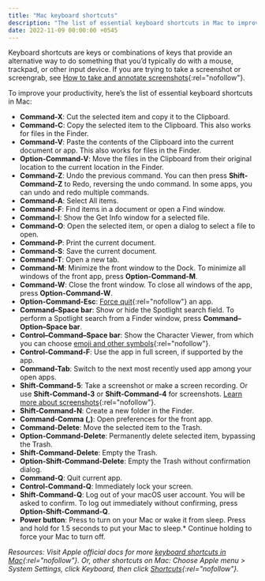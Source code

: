 ```yaml
---
title: "Mac keyboard shortcuts"
description: "The list of essential keyboard shortcuts in Mac to improve your productivity."
date: 2022-11-09 00:00:00 +0545
---
```


Keyboard shortcuts are keys or combinations of keys that provide an alternative way to do something that you’d typically do with a mouse, trackpad, or other input device. If you are trying to take a screenshot or screengrab, see [How to take and annotate screenshots](https://support.apple.com/kb/HT201361){:rel="nofollow"}.

To improve your productivity, here’s the list of essential keyboard shortcuts in Mac:

- **Command-X**: Cut the selected item and copy it to the Clipboard.
- **Command-C**: Copy the selected item to the Clipboard. This also works for files in the Finder.
- **Command-V**: Paste the contents of the Clipboard into the current document or app. This also works for files in the Finder.
- **Option-Command-V**: Move the files in the Clipboard from their original location to the current location in the Finder.
- **Command-Z**: Undo the previous command. You can then press **Shift-Command-Z** to Redo, reversing the undo command. In some apps, you can undo and redo multiple commands.
- **Command-A**: Select All items.
- **Command-F**: Find items in a document or open a Find window.
- **Command-I**: Show the Get Info window for a selected file.
- **Command-O**: Open the selected item, or open a dialog to select a file to open.
- **Command-P**: Print the current document.
- **Command-S**: Save the current document.
- **Command-T**: Open a new tab.
- **Command-M**: Minimize the front window to the Dock. To minimize all windows of the front app, press **Option-Command-M**.
- **Command-W**: Close the front window. To close all windows of the app, press **Option-Command-W**.
- **Option-Command-Esc**: [Force quit](https://support.apple.com/HT201276){:rel="nofollow"} an app.
- **Command–Space bar**: Show or hide the Spotlight search field. To perform a Spotlight search from a Finder window, press **Command–Option–Space bar**.
- **Control–Command–Space bar**: Show the Character Viewer, from which you can choose [emoji and other symbols](https://support.apple.com/guide/mac-help/mchlp1560/mac){:rel="nofollow"}.
- **Control-Command-F**: Use the app in full screen, if supported by the app.
- **Command-Tab**: Switch to the next most recently used app among your open apps.
- **Shift-Command-5**: Take a screenshot or make a screen recording. Or use **Shift-Command-3** or **Shift-Command-4** for screenshots. [Learn more about screenshots](https://support.apple.com/kb/HT201361){:rel="nofollow"}.
- **Shift-Command-N**: Create a new folder in the Finder.
- **Command-Comma (,)**: Open preferences for the front app.
- **Command-Delete**: Move the selected item to the Trash.
- **Option-Command-Delete**: Permanently delete selected item, bypassing the Trash.
- **Shift-Command-Delete**: Empty the Trash.
- **Option-Shift-Command-Delete**: Empty the Trash without confirmation dialog.
- **Command-Q**: Quit current app.
- **Control-Command-Q**: Immediately lock your screen.
- **Shift-Command-Q**: Log out of your macOS user account. You will be asked to confirm. To log out immediately without confirming, press **Option-Shift-Command-Q**.
- **Power button**: Press to turn on your Mac or wake it from sleep. Press and hold for 1.5 seconds to put your Mac to sleep.\* Continue holding to force your Mac to turn off.

_Resources: Visit Apple official docs for more [keyboard shortcuts in Mac](https://support.apple.com/en-us/HT201236){:rel="nofollow"}. Or, other shortcuts on Mac: Choose Apple menu > System Settings, click Keyboard, then click [Shortcuts](https://support.apple.com/guide/mac-help/use-global-keyboard-shortcuts-mchlp2262/mac){:rel="nofollow"}._
